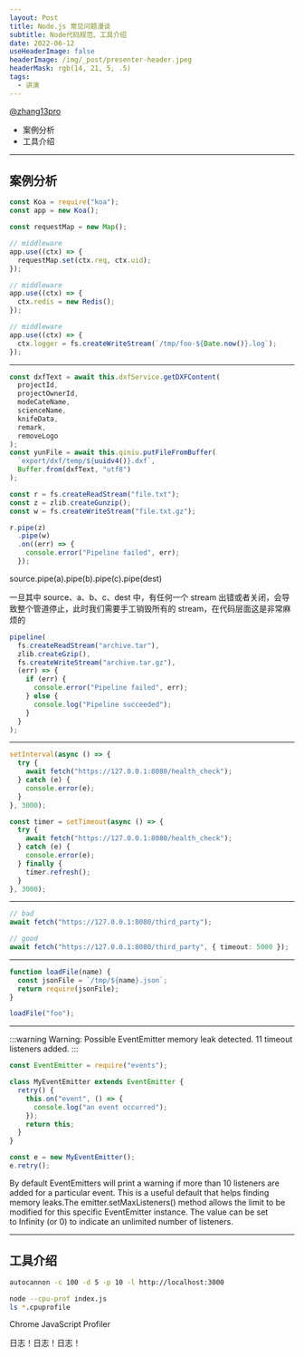 ```yaml
---
layout: Post
title: Node.js 常见问题漫谈
subtitle: Node代码规范、工具介绍
date: 2022-06-12
useHeaderImage: false
headerImage: /img/_post/presenter-header.jpeg
headerMask: rgb(14, 21, 5, .5)
tags:
  - 讲演
---
```


[@zhang13pro](https://github.com/zhang13pro)

- 案例分析
- 工具介绍

---

## 案例分析

```ts {monaco}
const Koa = require("koa");
const app = new Koa();

const requestMap = new Map();

// middleware
app.use((ctx) => {
  requestMap.set(ctx.req, ctx.uid);
});

// middleware
app.use((ctx) => {
  ctx.redis = new Redis();
});

// middleware
app.use((ctx) => {
  ctx.logger = fs.createWriteStream(`/tmp/foo-${Date.now()}.log`);
});
```

<!-- 1. WeakMap
3. inode 浪费 -->

---

```ts {monaco}
const dxfText = await this.dxfService.getDXFContent(
  projectId,
  projectOwnerId,
  modeCateName,
  scienceName,
  knifeData,
  remark,
  removeLogo
);
const yunFile = await this.qiniu.putFileFromBuffer(
  `export/dxf/temp/${uuidv4()}.dxf`,
  Buffer.from(dxfText, "utf8")
);
```

```ts {monaco}
const r = fs.createReadStream("file.txt");
const z = zlib.createGunzip();
const w = fs.createWriteStream("file.txt.gz");

r.pipe(z)
  .pipe(w)
  .on((err) => {
    console.error("Pipeline failed", err);
  });
```

source.pipe(a).pipe(b).pipe(c).pipe(dest)

一旦其中 source、a、b、c、dest 中，有任何一个 stream 出错或者关闭，会导致整个管道停止，此时我们需要手工销毁所有的 stream，在代码层面这是非常麻烦的

```ts {monaco}
pipeline(
  fs.createReadStream("archive.tar"),
  zlib.createGzip(),
  fs.createWriteStream("archive.tar.gz"),
  (err) => {
    if (err) {
      console.error("Pipeline failed", err);
    } else {
      console.log("Pipeline succeeded");
    }
  }
);
```

---

```ts {monaco}
setInterval(async () => {
  try {
    await fetch("https://127.0.0.1:8080/health_check");
  } catch (e) {
    console.error(e);
  }
}, 3000);
```

```ts {monaco}
const timer = setTimeout(async () => {
  try {
    await fetch("https://127.0.0.1:8080/health_check");
  } catch (e) {
    console.error(e);
  } finally {
    timer.refresh();
  }
}, 3000);
```

---

```ts {monaco}
// bad
await fetch("https://127.0.0.1:8080/third_party");

// good
await fetch("https://127.0.0.1:8080/third_party", { timeout: 5000 });
```

---

```ts {monaco}
function loadFile(name) {
  const jsonFile = `/tmp/${name}.json`;
  return require(jsonFile);
}

loadFile("foo");
```

<!-- require 加载机制，占用内存 -->

---

:::warning
Warning: Possible EventEmitter memory leak detected. 11 timeout listeners added.
:::

```ts {monaco}
const EventEmitter = require("events");

class MyEventEmitter extends EventEmitter {
  retry() {
    this.on("event", () => {
      console.log("an event occurred");
    });
    return this;
  }
}

const e = new MyEventEmitter();
e.retry();
```

By default EventEmitters will print a warning if more than 10 listeners are
added for a particular event. This is a useful default that helps finding memory
leaks.The emitter.setMaxListeners() method allows the limit to be modified for
this specific EventEmitter instance. The value can be set to Infinity (or 0) to
indicate an unlimited number of listeners.

---

## 工具介绍

```bash {monaco}
autocannon -c 100 -d 5 -p 10 -l http://localhost:3000
```

```bash {monaco}
node --cpu-prof index.js
ls *.cpuprofile
```

Chrome JavaScript Profiler

日志！日志！日志！

